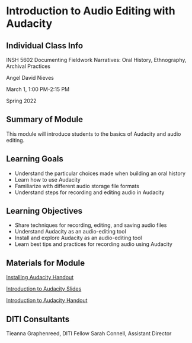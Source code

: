 <h1> Introduction to Audio Editing with Audacity </h1>

<h2> Individual Class Info </h2>

INSH 5602 Documenting Fieldwork Narratives: Oral History, Ethnography, Archival Practices

Angel David Nieves

March 1, 1:00 PM-2:15 PM

Spring 2022

<h2> Summary of Module </h2>

This module will introduce students to the basics of Audacity and audio editing.

<h2> Learning Goals </h2>

* Understand the particular choices made when building an oral history
* Learn how to use Audacity
* Familiarize with different audio storage file formats
* Understand steps for recording and editing audio in Audacity

<h2> Learning Objectives </h2>

* Share techniques for recording, editing, and saving audio files
* Understand Audacity as an audio-editing tool
* Install and explore Audacity as an audio-editing tool
* Learn best tips and practices for recording audio using Audacity

<h2> Materials for Module </h2>

[Installing Audacity Handout]() 

[Introduction to Audacity Slides]() 

[Introduction to Audacity Handout]() 

<h2> DITI Consultants </h2>

Tieanna Graphenreed, DITI Fellow 
Sarah Connell, Assistant Director 
